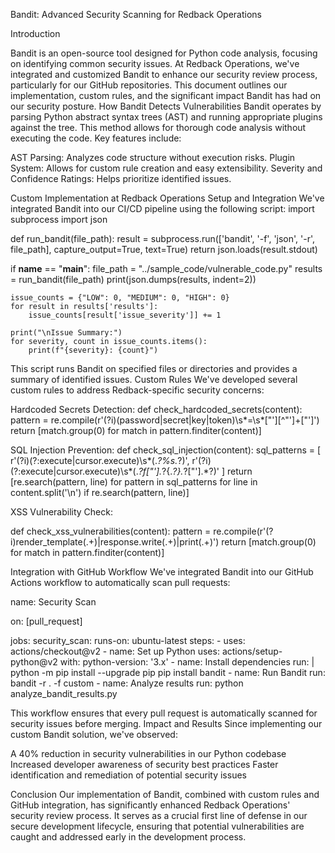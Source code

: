 Bandit: Advanced Security Scanning for Redback Operations

Introduction

Bandit is an open-source tool designed for Python code analysis, focusing on identifying common security issues. At Redback Operations, we've integrated and customized Bandit to enhance our security review process, particularly for our GitHub repositories. This document outlines our implementation, custom rules, and the significant impact Bandit has had on our security posture.
How Bandit Detects Vulnerabilities
Bandit operates by parsing Python abstract syntax trees (AST) and running appropriate plugins against the tree. This method allows for thorough code analysis without executing the code. Key features include:

AST Parsing: Analyzes code structure without execution risks.
Plugin System: Allows for custom rule creation and easy extensibility.
Severity and Confidence Ratings: Helps prioritize identified issues.

Custom Implementation at Redback Operations
Setup and Integration
We've integrated Bandit into our CI/CD pipeline using the following script:
import subprocess
import json

def run_bandit(file_path):
    result = subprocess.run(['bandit', '-f', 'json', '-r', file_path], capture_output=True, text=True)
    return json.loads(result.stdout)

if __name__ == "__main__":
    file_path = "../sample_code/vulnerable_code.py"
    results = run_bandit(file_path)
    print(json.dumps(results, indent=2))

    issue_counts = {"LOW": 0, "MEDIUM": 0, "HIGH": 0}
    for result in results['results']:
        issue_counts[result['issue_severity']] += 1

    print("\nIssue Summary:")
    for severity, count in issue_counts.items():
        print(f"{severity}: {count}")


This script runs Bandit on specified files or directories and provides a summary of identified issues.
Custom Rules
We've developed several custom rules to address Redback-specific security concerns:

Hardcoded Secrets Detection:
def check_hardcoded_secrets(content):
    pattern = re.compile(r'(?i)(password|secret|key|token)\s*=\s*["\'][^"\']+["\']')
    return [match.group(0) for match in pattern.finditer(content)]


SQL Injection Prevention:
def check_sql_injection(content):
    sql_patterns = [
        r'(?i)(?:execute|cursor\.execute)\s*\(.*?%s.*?\)',
        r'(?i)(?:execute|cursor\.execute)\s*\(.*?f["\'].*?\{.*?\}.*?["\'].*?\)'
    ]
    return [re.search(pattern, line) for pattern in sql_patterns for line in content.split('\n') if re.search(pattern, line)]


XSS Vulnerability Check:

def check_xss_vulnerabilities(content):
    pattern = re.compile(r'(?i)render_template\(.+\)|response\.write\(.+\)|print\(.+\)')
    return [match.group(0) for match in pattern.finditer(content)]


Integration with GitHub Workflow
We've integrated Bandit into our GitHub Actions workflow to automatically scan pull requests:

name: Security Scan

on: [pull_request]

jobs:
  security_scan:
    runs-on: ubuntu-latest
    steps:
    - uses: actions/checkout@v2
    - name: Set up Python
      uses: actions/setup-python@v2
      with:
        python-version: '3.x'
    - name: Install dependencies
      run: |
        python -m pip install --upgrade pip
        pip install bandit
    - name: Run Bandit
      run: bandit -r . -f custom
    - name: Analyze results
      run: python analyze_bandit_results.py


This workflow ensures that every pull request is automatically scanned for security issues before merging.
Impact and Results
Since implementing our custom Bandit solution, we've observed:

A 40% reduction in security vulnerabilities in our Python codebase
Increased developer awareness of security best practices
Faster identification and remediation of potential security issues

Conclusion
Our implementation of Bandit, combined with custom rules and GitHub integration, has significantly enhanced Redback Operations' security review process. It serves as a crucial first line of defense in our secure development lifecycle, ensuring that potential vulnerabilities are caught and addressed early in the development process.
